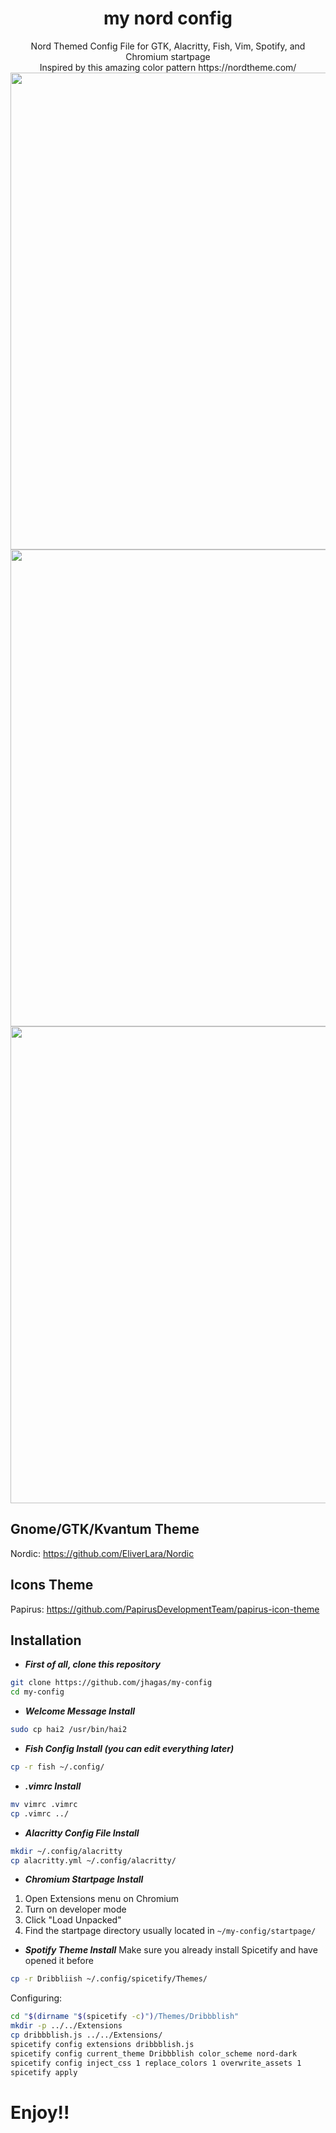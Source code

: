 <h1 align="center">my nord config</h1>

<div align="center">
Nord Themed Config File for GTK, Alacritty, Fish, Vim, Spotify, and Chromium startpage<br>
  Inspired by this amazing color pattern https://nordtheme.com/<br>
<img src="https://github.com/jhagas/my-config/raw/main/Screenshot/1.png" width="763">
<img src="https://github.com/jhagas/my-config/raw/main/Screenshot/2.png" width="763">
<img src="https://github.com/jhagas/my-config/raw/main/Screenshot/3.png" width="763">
</div>

## Gnome/GTK/Kvantum Theme
Nordic: https://github.com/EliverLara/Nordic

## Icons Theme
Papirus: https://github.com/PapirusDevelopmentTeam/papirus-icon-theme

## Installation
- ***First of all, clone this repository***
```bash
git clone https://github.com/jhagas/my-config
cd my-config
```

- ***Welcome Message Install***
```bash
sudo cp hai2 /usr/bin/hai2
```

- ***Fish Config Install (you can edit everything later)***
```bash
cp -r fish ~/.config/
```

- ***.vimrc Install***
```bash
mv vimrc .vimrc
cp .vimrc ../
```

- ***Alacritty Config File Install***
```bash
mkdir ~/.config/alacritty
cp alacritty.yml ~/.config/alacritty/
```

- ***Chromium Startpage Install***
1. Open Extensions menu on Chromium
2. Turn on developer mode
3. Click "Load Unpacked"
4. Find the startpage directory
usually located in
```~/my-config/startpage/```

- ***Spotify Theme Install***
Make sure you already install Spicetify and have opened it before
```bash
cp -r Dribbliish ~/.config/spicetify/Themes/
```
Configuring:
```bash
cd "$(dirname "$(spicetify -c)")/Themes/Dribbblish"
mkdir -p ../../Extensions
cp dribbblish.js ../../Extensions/
spicetify config extensions dribbblish.js
spicetify config current_theme Dribbblish color_scheme nord-dark
spicetify config inject_css 1 replace_colors 1 overwrite_assets 1
spicetify apply
```

# Enjoy!!
